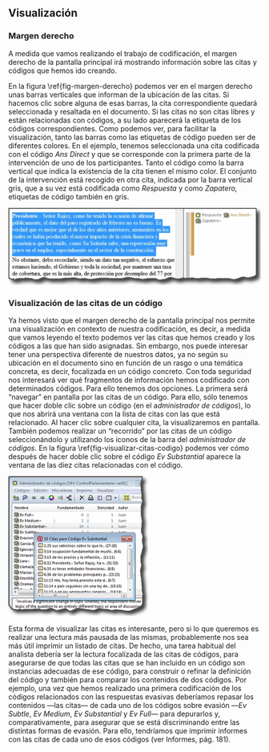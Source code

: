 ## Visualización

### Margen derecho

A medida que vamos realizando el trabajo de codificación, el margen derecho de la pantalla principal irá mostrando información sobre las citas y códigos que hemos ido creando.

En la figura \ref{fig-margen-derecho} podemos ver en el margen derecho unas barras verticales que informan de la ubicación de las citas. Si hacemos clic sobre alguna de esas barras, la cita correspondiente quedará seleccionada y resaltada en el documento. Si las citas no son citas libres y están relacionadas con códigos, a su lado aparecerá la etiqueta de los códigos correspondientes. Como podemos ver, para facilitar la visualización, tanto las barras como las etiquetas de código pueden ser de diferentes colores. En el ejemplo, tenemos seleccionada una cita codificada con el código *Ans Direct* y que se corresponde con la primera parte de la intervención de uno de los participantes. Tanto el código como la barra vertical que indica la existencia de la cita tienen el mismo color. El conjunto de la intervención está recogido en otra cita, indicada por la barra vertical gris, que a su vez está codificada como *Respuesta* y como *Zapatero,* etiquetas de código también en gris.

![Margen derecho: Información de codificación\label{fig-margen-derecho}](images/image-065.png)

### Visualización de las citas de un código

Ya hemos visto que el margen derecho de la pantalla principal nos permite una visualización en contexto de nuestra codificación, es decir, a medida que vamos leyendo el texto podemos ver las citas que hemos creado y los códigos a las que han sido asignadas. Sin embargo, nos puede interesar tener una perspectiva diferente de nuestros datos, ya no según su ubicación en el documento sino en función de un rasgo o una temática concreta, es decir, focalizada en un código concreto. Con toda seguridad nos interesará ver qué fragmentos de información hemos codificado con determinados códigos. Para ello tenemos dos opciones. La primera será “navegar” en pantalla por las citas de un código. Para ello, sólo tenemos que hacer doble clic sobre un código (en el a*dministrador de códigos*), lo que nos abrirá una ventana con la lista de citas con las que está relacionado. Al hacer clic sobre cualquier cita, la visualizaremos en pantalla. También podemos realizar un “recorrido” por las citas de un código seleccionándolo y utilizando los iconos de la barra del *administrador de códigos*. En la figura \ref{fig-visualizar-citas-codigo} podemos ver cómo después de hacer doble clic sobre el código *Ev Substantial* aparece la ventana de las diez citas relacionadas con el código.

![Visualizar citas de código\label{fig-visualizar-citas-codigo}](images/image-068.png)

Esta forma de visualizar las citas es interesante, pero si lo que queremos es realizar una lectura más pausada de las mismas, probablemente nos sea más útil imprimir un listado de citas. De hecho, una tarea habitual del analista debería ser la lectura focalizada de las citas de códigos, para asegurarse de que todas las citas que se han incluido en un código son instancias adecuadas de ese código, para construir o refinar la definición del código y también para comparar los contenidos de dos códigos. Por ejemplo, una vez que hemos realizado una primera codificación de los códigos relacionados con las respuestas evasivas deberíamos repasar los contenidos —las citas— de cada uno de los códigos sobre evasión —*Ev Subtle*, *Ev Medium*, *Ev Substantial* y *Ev Full—* para depurarlos y, comparativamente, para asegurar que se está discriminando entre las distintas formas de evasión. Para ello, tendríamos que imprimir informes con las citas de cada uno de esos códigos (ver Informes, pág. 181).
